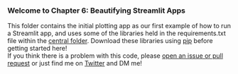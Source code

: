 ### Welcome to Chapter 6: Beautifying Streamlit Apps

This folder contains the initial plotting app as our first example of how to run a Streamlit app, and uses some of the libraries held in the requirements.txt file within the [central folder](https://github.com/tylerjrichards/Getting-Started-with-Streamlit-for-Data-Science/blob/main/requirements.txt). Download these libraries using [pip](https://note.nkmk.me/en/python-pip-install-requirements/) before getting started here!  
If you think there is a problem with this code, please [open an issue or pull request](https://docs.github.com/en/desktop/contributing-and-collaborating-using-github-desktop/working-with-your-remote-repository-on-github-or-github-enterprise/creating-an-issue-or-pull-request) or just find me on [Twitter](https://www.twitter.com/tylerjrichards) and DM me! 
